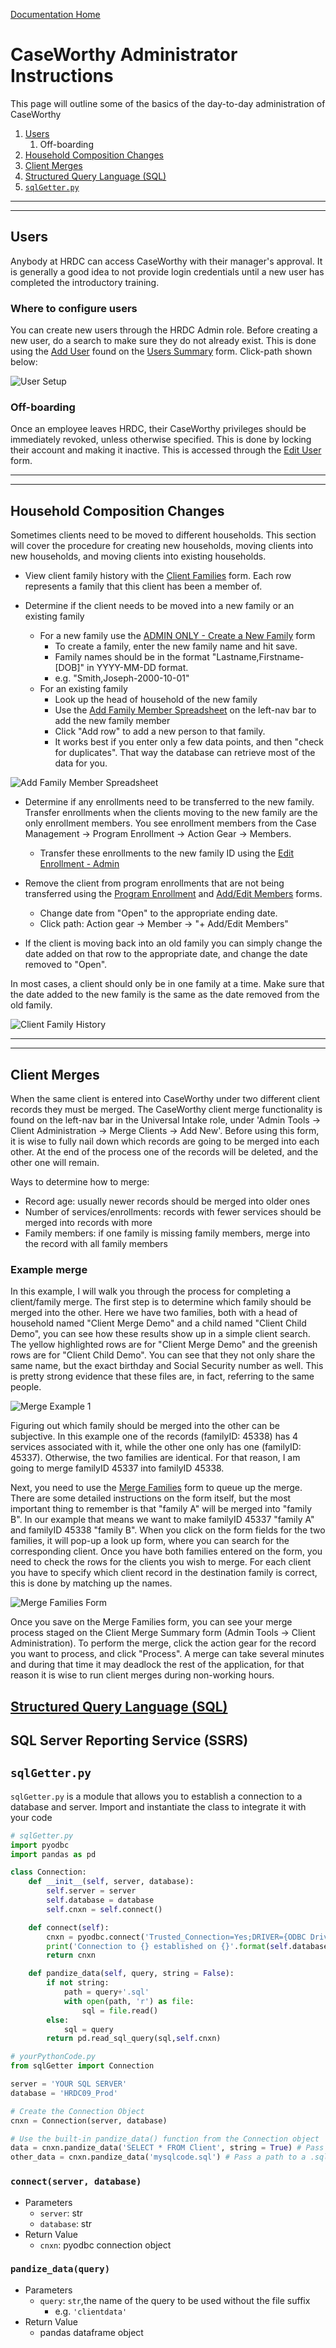 [Documentation Home](../README.md)

# CaseWorthy Administrator Instructions

This page will outline some of the basics of the day-to-day administration of CaseWorthy

1. [Users](#users)
   1. Off-boarding
1. [Household Composition Changes](#household-composition-changes)
1. [Client Merges](#client-merges)
1. [Structured Query Language (SQL)](sql.md)
1. [`sqlGetter.py`](#sqlgetter.py)

---
---

## Users

Anybody at HRDC can access CaseWorthy with their manager's approval. It is generally a good idea to not provide login credentials until a new user has completed the introductory training.

### Where to configure users

You can create new users through the HRDC Admin role. Before creating a new user, do a search to make sure they do not already exist. This is done using the [Add User](../Forms/Baseline8.md) found on the [Users Summary](../Forms/Baseline7.md) form. Click-path shown below:

![User Setup](../Images/usersetup.png)

### Off-boarding

Once an employee leaves HRDC, their CaseWorthy privileges should be immediately revoked, unless otherwise specified. This is done by locking their account and making it inactive. This is accessed through the [Edit User](../Forms/Baseline8.md) form.

---
---

## Household Composition Changes

Sometimes clients need to be moved to different households. This section will cover the procedure for creating new households, moving clients into new households, and moving clients into existing households.

- View client family history with the [Client Families](../Forms/1000000048.md) form. Each row represents a family that this client has been a member of.



- Determine if the client needs to be moved into a new family or an existing family
  - For a new family use the [ADMIN ONLY - Create a New Family](../Forms/1000000202.md) form
    - To create a family, enter the new family name and hit save.
    - Family names should be in the format "Lastname,Firstname-[DOB]" in YYYY-MM-DD format.
    - e.g. "Smith,Joseph-2000-10-01"
  - For an existing family
    - Look up the head of household of the new family
    - Use the [Add Family Member Spreadsheet](../Forms/Baseline7114.md) on the left-nav bar to add the new family member
    - Click "Add row" to add a new person to that family.
    - It works best if you enter only a few data points, and then "check for duplicates". That way the database can retrieve most of the data for you.
    
![Add Family Member Spreadsheet](../Images/addfamilymember.png)
    
- Determine if any enrollments need to be transferred to the new family. Transfer enrollments when the clients moving to the new family are the only enrollment members. You see enrollment members from the Case Management -> Program Enrollment -> Action Gear -> Members.
  - Transfer these enrollments to the new family ID using the [Edit Enrollment - Admin](../Forms/1000000111.md)
  
  
  
  
- Remove the client from program enrollments that are not being transferred using the [Program Enrollment](../Forms/1000000266.md) and [Add/Edit Members](../Forms/Baseline49.md) forms.
  - Change date from "Open" to the appropriate ending date.
  - Click path: Action gear -> Member -> "+ Add/Edit Members"



- If the client is moving back into an old family you can simply change the date added on that row to the appropriate date, and change the date removed to "Open".

In most cases, a client should only be in one family at a time. Make sure that the date added to the new family is the same as the date removed from the old family.

![Client Family History](../Images/clientfamilyhistory.png)



---
---

## Client Merges

When the same client is entered into CaseWorthy under two different client records they must be merged. The CaseWorthy client merge functionality is found on the left-nav bar in the Universal Intake role, under 'Admin Tools -> Client Administration -> Merge Clients -> Add New'. Before using this form, it is wise to fully nail down which records are going to be merged into each other. At the end of the process one of the records will be deleted, and the other one will remain. 

Ways to determine how to merge:
- Record age: usually newer records should be merged into older ones
- Number of services/enrollments: records with fewer services should be merged into records with more
- Family members: if one family is missing family members, merge into the record with all family members

### Example merge

In this example, I will walk you through the process for completing a client/family merge. The first step is to determine which family should be merged into the other. Here we have two families, both with a head of household named "Client Merge Demo" and a child named "Client Child Demo", you can see how these results show up in a simple client search. The yellow highlighted rows are for "Client Merge Demo" and the greenish rows are for "Client Child Demo". You can see that they not only share the same name, but the exact birthday and Social Security number as well. This is pretty strong evidence that these files are, in fact, referring to the same people.

![Merge Example 1](../Images/mergeexample1.png)

Figuring out which family should be merged into the other can be subjective. In this example one of the records (familyID: 45338) has 4 services associated with it, while the other one only has one (familyID: 45337). Otherwise, the two families are identical. For that reason, I am going to merge familyID 45337 into familyID 45338. 



Next, you need to use the [Merge Families](../Forms/1000000288.md) form to queue up the merge. There are some detailed instructions on the form itself, but the most important thing to remember is that "family A" will be merged into "family B". In our example that means we want to make familyID 45337 "family A" and familyID 45338 "family B". When you click on the form fields for the two families, it will pop-up a look up form, where you can search for the corresponding client. Once you have both families entered on the form, you need to check the rows for the clients you wish to merge. For each client you have to specify which client record in the destination family is correct, this is done by matching up the names. 

![Merge Families Form](../Images/mergefamilies.png)

Once you save on the Merge Families form, you can see your merge process staged on the Client Merge Summary form (Admin Tools -> Client Administration). To perform the merge, click the action gear for the record you want to process, and click "Process". A merge can take several minutes and during that time it may deadlock the rest of the application, for that reason it is wise to run client merges during non-working hours. 

## [Structured Query Language (SQL)](sql.md)
## SQL Server Reporting Service (SSRS)


## `sqlGetter.py`

`sqlGetter.py` is a module that allows you to establish a connection to a database and server. Import and instantiate the class to integrate it with your code

```python
# sqlGetter.py
import pyodbc
import pandas as pd

class Connection:
	def __init__(self, server, database):
		self.server = server
		self.database = database
		self.cnxn = self.connect()

	def connect(self):
		cnxn = pyodbc.connect('Trusted_Connection=Yes;DRIVER={ODBC Driver 17 for SQL Server};SERVER='+self.server+';DATABASE='+self.database)	
		print('Connection to {} established on {}'.format(self.database,self.server))
		return cnxn

	def pandize_data(self, query, string = False):
		if not string:
			path = query+'.sql'
			with open(path, 'r') as file:
				sql = file.read()
		else:
			sql = query
		return pd.read_sql_query(sql,self.cnxn)

```

```python
# yourPythonCode.py
from sqlGetter import Connection

server = 'YOUR SQL SERVER'
database = 'HRDC09_Prod'

# Create the Connection Object
cnxn = Connection(server, database)

# Use the built-in pandize_data() function from the Connection object
data = cnxn.pandize_data('SELECT * FROM Client', string = True) # Pass a literal query
other_data = cnxn.pandize_data('mysqlcode.sql') # Pass a path to a .sql file
```



### `connect(server, database)`

- Parameters
  - `server`: str
  - `database`: str
- Return Value
  - `cnxn`: pyodbc connection object


### `pandize_data(query)`

- Parameters
  - `query`: `str`,the name of the query to be used without the file suffix
    - e.g. `'clientdata'`
- Return Value
  - pandas dataframe object




